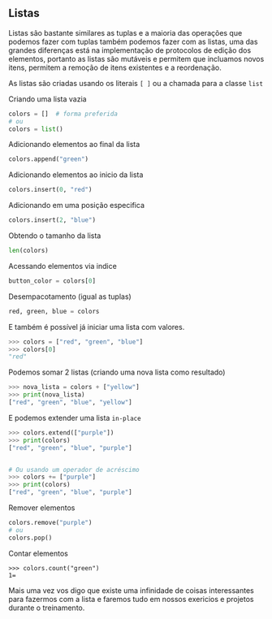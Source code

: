## Listas

Listas são bastante similares as tuplas e a maioria das operações que podemos
fazer com tuplas também podemos fazer com as listas, uma das grandes diferenças
está na implementação de protocolos de edição dos elementos, portanto as listas
são mutáveis e permitem que incluamos novos itens, permitem a remoção de itens
existentes e a reordenação.

As listas são criadas usando os literais `[ ]` ou a chamada para a classe `list`

Criando uma lista vazia

```py
colors = []  # forma preferida
# ou
colors = list()
```

Adicionando elementos ao final da lista

```py
colors.append("green")
```

Adicionando elementos ao inicio da lista

```py
colors.insert(0, "red")
```

Adicionando em uma posição especifica

```py
colors.insert(2, "blue")
```

Obtendo o tamanho da lista

```py
len(colors)
```

Acessando elementos via indice

```py
button_color = colors[0]
```

Desempacotamento (igual as tuplas)

```py
red, green, blue = colors
```

E também é possível já iniciar uma lista com valores.

```py
>>> colors = ["red", "green", "blue"]
>>> colors[0]
"red"
```

Podemos somar 2 listas (criando uma nova lista como resultado)

```py
>>> nova_lista = colors + ["yellow"]
>>> print(nova_lista)
["red", "green", "blue", "yellow"]
```

E podemos extender uma lista `in-place`

```py
>>> colors.extend(["purple"])
>>> print(colors)
["red", "green", "blue", "purple"]


# Ou usando um operador de acréscimo
>>> colors += ["purple"]
>>> print(colors)
["red", "green", "blue", "purple"]

```

Remover elementos
```py
colors.remove("purple")
# ou
colors.pop()
```

Contar elementos

```
>>> colors.count("green")
1=
```

Mais uma vez vos digo que existe uma infinidade de coisas interessantes
para fazermos com a lista e faremos tudo em nossos exericios e projetos 
durante o treinamento.